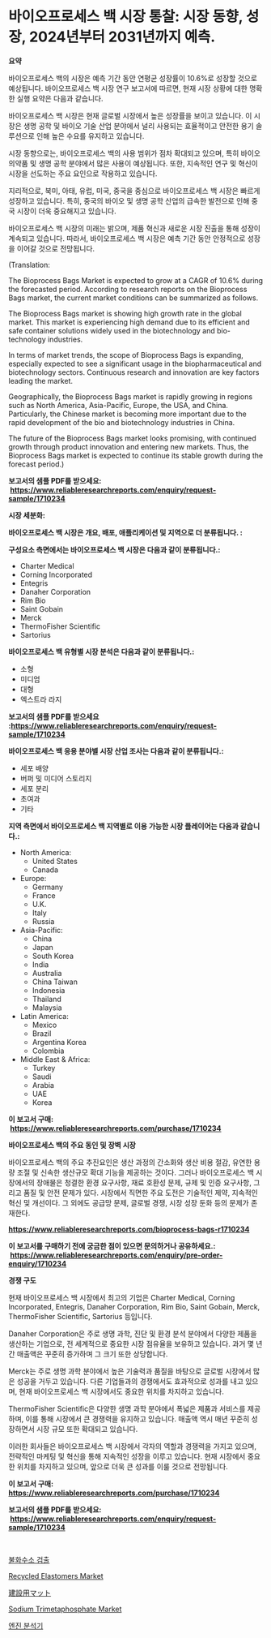 <p><h1>바이오프로세스 백 시장 통찰: 시장 동향, 성장, 2024년부터 2031년까지 예측.</h1></p><p><strong>요약</strong></p>
<p><p>바이오프로세스 백의 시장은 예측 기간 동안 연평균 성장률이 10.6%로 성장할 것으로 예상됩니다. 바이오프로세스 백 시장 연구 보고서에 따르면, 현재 시장 상황에 대한 명확한 실행 요약은 다음과 같습니다.</p><p>바이오프로세스 백 시장은 현재 글로벌 시장에서 높은 성장률을 보이고 있습니다. 이 시장은 생명 공학 및 바이오 기술 산업 분야에서 널리 사용되는 효율적이고 안전한 용기 솔루션으로 인해 높은 수요를 유지하고 있습니다.</p><p>시장 동향으로는, 바이오프로세스 백의 사용 범위가 점차 확대되고 있으며, 특히 바이오의약품 및 생명 공학 분야에서 많은 사용이 예상됩니다. 또한, 지속적인 연구 및 혁신이 시장을 선도하는 주요 요인으로 작용하고 있습니다.</p><p>지리적으로, 북미, 아태, 유럽, 미국, 중국을 중심으로 바이오프로세스 백 시장은 빠르게 성장하고 있습니다. 특히, 중국의 바이오 및 생명 공학 산업의 급속한 발전으로 인해 중국 시장이 더욱 중요해지고 있습니다.</p><p>바이오프로세스 백 시장의 미래는 밝으며, 제품 혁신과 새로운 시장 진출을 통해 성장이 계속되고 있습니다. 따라서, 바이오프로세스 백 시장은 예측 기간 동안 안정적으로 성장을 이어갈 것으로 전망됩니다.</p><p>(Translation:</p><p>The Bioprocess Bags Market is expected to grow at a CAGR of 10.6% during the forecasted period. According to research reports on the Bioprocess Bags market, the current market conditions can be summarized as follows.</p><p>The Bioprocess Bags market is showing high growth rate in the global market. This market is experiencing high demand due to its efficient and safe container solutions widely used in the biotechnology and bio-technology industries.</p><p>In terms of market trends, the scope of Bioprocess Bags is expanding, especially expected to see a significant usage in the biopharmaceutical and biotechnology sectors. Continuous research and innovation are key factors leading the market.</p><p>Geographically, the Bioprocess Bags market is rapidly growing in regions such as North America, Asia-Pacific, Europe, the USA, and China. Particularly, the Chinese market is becoming more important due to the rapid development of the bio and biotechnology industries in China.</p><p>The future of the Bioprocess Bags market looks promising, with continued growth through product innovation and entering new markets. Thus, the Bioprocess Bags market is expected to continue its stable growth during the forecast period.)</p></p>
<p><strong>보고서의 샘플 PDF를 받으세요: &nbsp;<a href="https://www.reliableresearchreports.com/enquiry/request-sample/1710234">https://www.reliableresearchreports.com/enquiry/request-sample/1710234</a></strong></p>
<p><strong>시장 세분화:</strong></p>
<p><strong> 바이오프로세스 백 시장은 개요, 배포, 애플리케이션 및 지역으로 더 분류됩니다. :</strong></p>
<p><strong>구성요소 측면에서는 바이오프로세스 백 시장은 다음과 같이 분류됩니다.:</strong></p>
<p><ul><li>Charter Medical</li><li>Corning Incorporated</li><li>Entegris</li><li>Danaher Corporation</li><li>Rim Bio</li><li>Saint Gobain</li><li>Merck</li><li>ThermoFisher Scientific</li><li>Sartorius</li></ul></p>
<p><strong> 바이오프로세스 백 유형별 시장 분석은 다음과 같이 분류됩니다.:</strong></p>
<p><ul><li>소형</li><li>미디엄</li><li>대형</li><li>엑스트라 라지</li></ul></p>
<p><strong>보고서의 샘플 PDF를 받으세요 :<a href="https://www.reliableresearchreports.com/enquiry/request-sample/1710234">https://www.reliableresearchreports.com/enquiry/request-sample/1710234</a></strong></p>
<p><strong> 바이오프로세스 백 응용 분야별 시장 산업 조사는 다음과 같이 분류됩니다.:</strong></p>
<p><ul><li>세포 배양</li><li>버퍼 및 미디어 스토리지</li><li>세포 분리</li><li>초여과</li><li>기타</li></ul></p>
<p><strong>지역 측면에서 바이오프로세스 백 지역별로 이용 가능한 시장 플레이어는 다음과 같습니다.:</strong></p>
<p><ul>
    <li>
        North America:
        <ul>
            <li>United States</li>
            <li>Canada</li>
        </ul>
    </li>
    <li>
        Europe:
        <ul>
            <li>Germany</li>
            <li>France</li>
            <li>U.K.</li>
            <li>Italy</li>
            <li>Russia</li>
        </ul>
    </li>
    <li>
        Asia-Pacific:
        <ul>
            <li>China</li>
            <li>Japan</li>
            <li>South Korea</li>
            <li>India</li>
            <li>Australia</li>
            <li>China Taiwan</li>
            <li>Indonesia</li>
            <li>Thailand</li>
            <li>Malaysia</li>
        </ul>
    </li>
    <li>
        Latin America:
        <ul>
            <li>Mexico</li>
            <li>Brazil</li>
            <li>Argentina Korea</li>
            <li>Colombia</li>
        </ul>
    </li>
    <li>
        Middle East & Africa:
        <ul>
            <li>Turkey</li>
            <li>Saudi</li>
            <li>Arabia</li>
            <li>UAE</li>
            <li>Korea</li>
        </ul>
    </li>
    </ul></p>
<p><strong>이 보고서 구매: &nbsp;<a href="https://www.reliableresearchreports.com/purchase/1710234">https://www.reliableresearchreports.com/purchase/1710234</a></strong></p>
<p><strong>바이오프로세스 백의 주요 동인 및 장벽 시장</strong></p>
<p><p>바이오프로세스 백의 주요 추진요인은 생산 과정의 간소화와 생산 비용 절감, 유연한 용량 조절 및 신속한 생산규모 확대 기능을 제공하는 것이다. 그러나 바이오프로세스 백 시장에서의 장애물은 청결한 환경 요구사항, 재료 호환성 문제, 규제 및 인증 요구사항, 그리고 품질 및 안전 문제가 있다. 시장에서 직면한 주요 도전은 기술적인 제약, 지속적인 혁신 및 개선이다. 그 외에도 공급망 문제, 글로벌 경쟁, 시장 성장 둔화 등의 문제가 존재한다.</p></p>
<p><strong><a href="https://www.reliableresearchreports.com/bioprocess-bags-r1710234">https://www.reliableresearchreports.com/bioprocess-bags-r1710234</a></strong></p>
<p><strong>이 보고서를 구매하기 전에 궁금한 점이 있으면 문의하거나 공유하세요.: &nbsp;<a href="https://www.reliableresearchreports.com/enquiry/pre-order-enquiry/1710234">https://www.reliableresearchreports.com/enquiry/pre-order-enquiry/1710234</a></strong></p>
<p><strong>경쟁 구도</strong></p>
<p><p>현재 바이오프로세스 백 시장에서 최고의 기업은 Charter Medical, Corning Incorporated, Entegris, Danaher Corporation, Rim Bio, Saint Gobain, Merck, ThermoFisher Scientific, Sartorius 등입니다. </p><p>Danaher Corporation은 주로 생명 과학, 진단 및 환경 분석 분야에서 다양한 제품을 생산하는 기업으로, 전 세계적으로 중요한 시장 점유율을 보유하고 있습니다. 과거 몇 년간 매출액은 꾸준히 증가하며 그 크기 또한 상당합니다.</p><p>Merck는 주로 생명 과학 분야에서 높은 기술력과 품질을 바탕으로 글로벌 시장에서 많은 성공을 거두고 있습니다. 다른 기업들과의 경쟁에서도 효과적으로 성과를 내고 있으며, 현재 바이오프로세스 백 시장에서도 중요한 위치를 차지하고 있습니다.</p><p>ThermoFisher Scientific은 다양한 생명 과학 분야에서 폭넓은 제품과 서비스를 제공하며, 이를 통해 시장에서 큰 경쟁력을 유지하고 있습니다. 매출액 역시 매년 꾸준히 성장하면서 시장 규모 또한 확대되고 있습니다.</p><p>이러한 회사들은 바이오프로세스 백 시장에서 각자의 역할과 경쟁력을 가지고 있으며, 전략적인 마케팅 및 혁신을 통해 지속적인 성장을 이루고 있습니다. 현재 시장에서 중요한 위치를 차지하고 있으며, 앞으로 더욱 큰 성과를 이룰 것으로 전망됩니다.</p></p>
<p><strong>이 보고서 구매: &nbsp; <a href="https://www.reliableresearchreports.com/purchase/1710234">https://www.reliableresearchreports.com/purchase/1710234</a></strong></p>
<p><strong>보고서의 샘플 PDF를 받으세요: &nbsp;<a href="https://www.reliableresearchreports.com/enquiry/request-sample/1710234">https://www.reliableresearchreports.com/enquiry/request-sample/1710234</a></strong><strong></strong></p>
<p>&nbsp;</p>
<p><p><a href="https://medium.com/@lucianmaluan2022/%EC%88%98%EC%86%8C-%EB%B6%88%ED%99%94%EB%AC%BC-%ED%83%90%EC%A7%80-%EC%8B%9C%EC%9E%A5-%EC%84%B1%EA%B3%B5%EC%A0%81%EC%9D%B8-%EB%B9%84%EC%A6%88%EB%8B%88%EC%8A%A4-%EC%A0%84%EB%9E%B5%EC%9D%98-%ED%95%B5%EC%8B%AC-2031%EB%85%84%EA%B9%8C%EC%A7%80-%EC%98%88%EC%B8%A1-5ec4a9676ec7">불화수소 검출</a></p><p><a href="https://www.linkedin.com/pulse/global-recycled-elastomers-market-size-trends-insights-7gzoe?trackingId=02boN9hfH7fMBjMfmWYG8A%3D%3D">Recycled Elastomers Market</a></p><p><a href="https://github.com/zoetazuur/Market-Research-Report-List-1/blob/main/426106521865.md">建設用マット</a></p><p><a href="https://www.linkedin.com/pulse/sodium-trimetaphosphate-market-furnish-information-size-share-jsy1e?trackingId=XK7zgsEd5OWevLpGwRgd%2Fw%3D%3D">Sodium Trimetaphosphate Market</a></p><p><a href="https://medium.com/@earlfeffersj/%EC%97%94%EC%A7%84-%EB%B6%84%EC%84%9D%EA%B8%B0-%EC%8B%9C%EC%9E%A5-%EC%8B%9C%EC%9E%A5-cagr-%EC%8B%9C%EC%9E%A5-%ED%8A%B8%EB%A0%8C%EB%93%9C-%EB%B0%8F-%EC%84%B1%EC%9E%A5-%EC%A0%84%EB%9E%B5%EC%97%90-%EB%8C%80%ED%95%9C-%ED%86%B5%EC%B0%B0%EB%A0%A5-e2ac23b8996f">엔진 분석기</a></p></p>